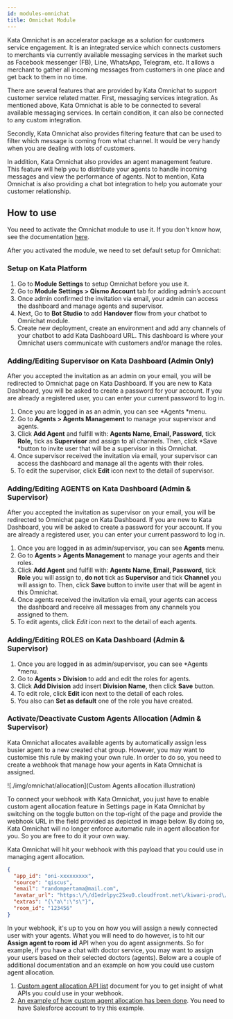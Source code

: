 ```yaml
---
id: modules-omnichat
title: Omnichat Module
---
```


Kata Omnichat is an accelerator package as a solution for customers service engagement. It is an integrated service which connects customers to merchants via currently available messaging services in the market such as Facebook messenger (FB), Line, WhatsApp, Telegram, etc. It allows a merchant to gather all incoming messages from customers in one place and get back to them in no time.

There are several features that are provided by Kata Omnichat to support customer service related matter. First, messaging services integration. As mentioned above, Kata Omnichat is able to be connected to several available messaging services. In certain condition, it can also be connected to any custom integration.

Secondly, Kata Omnichat also provides filtering feature that can be used to filter which message is coming from what channel. It would be very handy when you are dealing with lots of customers.

In addition, Kata Omnichat also provides an agent management feature. This feature will help you to distribute your agents to handle incoming messages and view the performance of agents. Not to mention, Kata Omnichat is also providing a chat bot integration to help you automate your customer relationship.

## How to use

You need to activate the Omnichat module to use it. If you don't know how, see the documentation [here](http://docs.kata.ai/modules/introduction).

After you activated the module, we need to set default setup for Omnichat:

### Setup on Kata Platform

1. Go to **Module Settings** to setup Omnichat before you use it.
2. Go to **Module Settings > Qismo Account** tab for adding admin’s account
3. Once admin confirmed the invitation via email, your admin can access the dashboard and manage agents and supervisor.
4. Next, Go to **Bot Studio** to add **Handover** flow from your chatbot to Omnichat module.
5. Create new deployment, create an environment and add any channels of your chatbot to add Kata Dashboard URL. This dashboard is where your Omnichat users communicate with customers and/or manage the roles.

### Adding/Editing Supervisor on Kata Dashboard (Admin Only)

After you accepted the invitation as an admin on your email, you will be redirected to Omnichat page on Kata Dashboard. If you are new to Kata Dashboard, you will be asked to create a password for your account. If you are already a registered user, you can enter your current password to log in.

1. Once you are logged in as an admin, you can see *Agents *menu.
2. Go to **Agents > Agents Management** to manage your supervisor and agents.
3. Click **Add Agent** and fulfill with: **Agents Name, Email, Password,** tick **Role,** tick as **Supervisor** and assign to all channels. Then, click *Save *button to invite user that will be a supervisor in this Omnichat.
4. Once supervisor received the invitation via email, your supervisor can access the dashboard and manage all the agents with their roles.
5. To edit the supervisor, click **Edit** icon next to the detail of supervisor.

### Adding/Editing AGENTS on Kata Dashboard (Admin & Supervisor)

After you accepted the invitation as supervisor on your email, you will be redirected to Omnichat page on Kata Dashboard. If you are new to Kata Dashboard, you will be asked to create a password for your account. If you are already a registered user, you can enter your current password to log in.

1. Once you are logged in as admin/supervisor, you can see **Agents** menu.
2. Go to **Agents > Agents Management** to manage your agents and their roles.
3. Click **Add Agent** and fulfill with: **Agents Name, Email, Password,** tick **Role** you will assign to, **do not** tick as **Supervisor** and tick **Channel** you will assign to. Then, click **Save** button to invite user that will be agent in this Omnichat.
4. Once agents received the invitation via email, your agents can access the dashboard and receive all messages from any channels you assigned to them.
5. To edit agents, click *Edit* icon next to the detail of each agents.

### Adding/Editing ROLES on Kata Dashboard (Admin & Supervisor)

1. Once you are logged in as admin/supervisor, you can see *Agents *menu.
2. Go to **Agents > Division** to add and edit the roles for agents.
3. Click **Add Division** add insert **Division Name**, then click **Save** button.
4. To edit role, click **Edit** icon next to the detail of each roles.
5. You also can **Set as default** one of the role you have created.

### Activate/Deactivate Custom Agents Allocation (Admin & Supervisor)

Kata Omnichat allocates available agents by automatically assign less busier agent to a new created chat group. However, you may want to customise this rule by making your own rule. In order to do so, you need to create a webhook that manage how your agents in Kata Omnichat is assigned.

![./img/omnichat/allocation](Custom Agents allocation illustration)

To connect your webhook with Kata Omnichat, you just have to enable custom agent allocation feature in Settings page in Kata Omnichat by switching on the toggle button on the top-right of the page and provide the webhook URL in the field provided as depicted in image below. By doing so, Kata Omnichat will no longer enforce automatic rule in agent allocation for you. So you are free to do it your own way.

Kata Omnichat will hit your webhook with this payload that you could use in managing agent allocation.

```json
{
  "app_id": "oni-xxxxxxxxx",
  "source": "qiscus",
  "email": "randompertama@mail.com",
  "avatar_url": "https:\/\/d1edrlpyc25xu0.cloudfront.net\/kiwari-prod\/image\/upload\/75r6s_jOHa\/1507541871-avatar-mine.png",
  "extras": "{\"a\":\"s\"}",
  "room_id": "123456"
}
```

In your webhook, it's up to you on how you will assign a newly connected user with your agents. What you will need to do however, is to hit our **Assign agent to room id** API when you do agent assignments. So for example, if you have a chat with doctor service, you may want to assign your users based on their selected doctors (agents).
Below are a couple of additional documentation and an example on how you could use custom agent allocation.

1. [Custom agent allocation API list](https://d1edrlpyc25xu0.cloudfront.net/kiwari-prod/docs/upload/GUNoVu-1dD/qismo-custom_agent_allocation_api_list.pdf) document for you to get insight of what APIs you could use in your webhook.
2. [An example of how custom agent allocation has been done](https://bitbucket.org/qiscus/qismo-salesforce-crm-sample/src/). You need to have Salesforce account to try this example.


